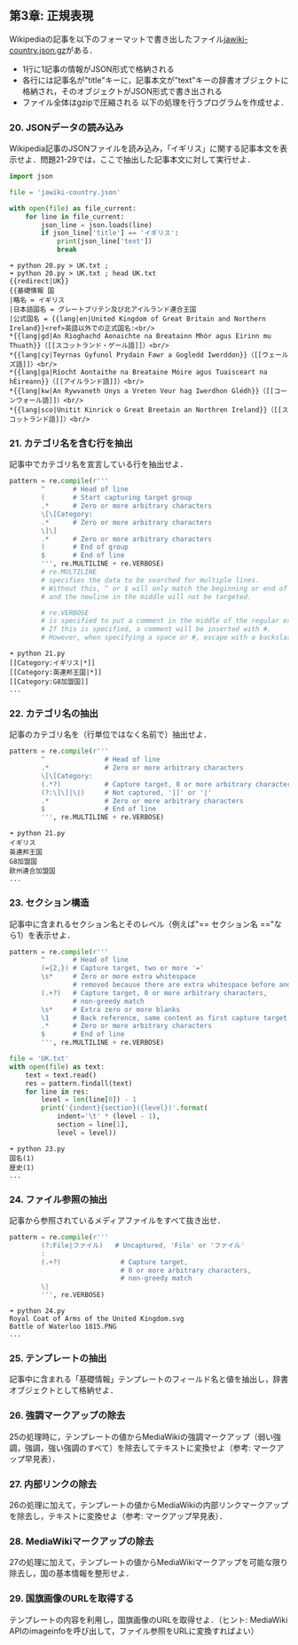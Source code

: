 ## 第3章: 正規表現
Wikipediaの記事を以下のフォーマットで書き出したファイル[jawiki-country.json.gz](http://www.cl.ecei.tohoku.ac.jp/nlp100/data/jawiki-country.json.gz)がある．
- 1行に1記事の情報がJSON形式で格納される
- 各行には記事名が"title"キーに，記事本文が"text"キーの辞書オブジェクトに格納され，そのオブジェクトがJSON形式で書き出される
- ファイル全体はgzipで圧縮される
以下の処理を行うプログラムを作成せよ．

### 20. JSONデータの読み込み
Wikipedia記事のJSONファイルを読み込み，「イギリス」に関する記事本文を表示せよ．問題21-29では，ここで抽出した記事本文に対して実行せよ．
```Python
import json

file = 'jawiki-country.json'

with open(file) as file_current:
    for line in file_current:
        json_line = json.loads(line)
        if json_line['title'] == 'イギリス':
            print(json_line['text'])
            break
```
```Shell
➜ python 20.py > UK.txt ;
➜ python 20.py > UK.txt ; head UK.txt
{{redirect|UK}}
{{基礎情報 国
|略名 = イギリス
|日本語国名 = グレートブリテン及び北アイルランド連合王国
|公式国名 = {{lang|en|United Kingdom of Great Britain and Northern Ireland}}<ref>英語以外での正式国名:<br/>
*{{lang|gd|An Rìoghachd Aonaichte na Breatainn Mhòr agus Eirinn mu Thuath}}（[[スコットランド・ゲール語]]）<br/>
*{{lang|cy|Teyrnas Gyfunol Prydain Fawr a Gogledd Iwerddon}}（[[ウェールズ語]]）<br/>
*{{lang|ga|Ríocht Aontaithe na Breataine Móire agus Tuaisceart na hÉireann}}（[[アイルランド語]]）<br/>
*{{lang|kw|An Rywvaneth Unys a Vreten Veur hag Iwerdhon Glédh}}（[[コーンウォール語]]）<br/>
*{{lang|sco|Unitit Kinrick o Great Breetain an Northren Ireland}}（[[スコットランド語]]）<br/>
```

### 21. カテゴリ名を含む行を抽出
記事中でカテゴリ名を宣言している行を抽出せよ．
```Python
pattern = re.compile(r'''
        ^       # Head of line
        (       # Start capturing target group
        .*      # Zero or more arbitrary characters
        \[\[Category:
        .*      # Zero or more arbitrary characters
        \]\]
        .*      # Zero or more arbitrary characters
        )       # End of group
        $       # End of line
        ''', re.MULTILINE + re.VERBOSE)
        # re.MULTILINE
        # specifies the data to be searched for multiple lines.
        # Without this, ^ or $ will only match the beginning or end of the search target,
        # and the newline in the middle will not be targeted.

        # re.VERBOSE
        # is specified to put a comment in the middle of the regular expression.
        # If this is specified, a comment will be inserted with #.
        # However, when specifying a space or #, escape with a backslash is required.
```
```Shell
➜ python 21.py
[[Category:イギリス|*]]
[[Category:英連邦王国|*]]
[[Category:G8加盟国]]
...
```

### 22. カテゴリ名の抽出
記事のカテゴリ名を（行単位ではなく名前で）抽出せよ．
```Python
pattern = re.compile(r'''
        ^               # Head of line
        .*              # Zero or more arbitrary characters
        \[\[Category:
        (.*?)           # Capture target, 0 or more arbitrary characters, non-greedy match
        (?:\]\]|\|)     # Not captured, ']]' or '|'
        .*              # Zero or more arbitrary characters
        $               # End of line
        ''', re.MULTILINE + re.VERBOSE)
```
```Shell
➜ python 21.py
イギリス
英連邦王国
G8加盟国
欧州連合加盟国
...
```

### 23. セクション構造
記事中に含まれるセクション名とそのレベル（例えば"== セクション名 =="なら1）を表示せよ．
```Python
pattern = re.compile(r'''
        ^       # Head of line
        (={2,}) # Capture target, two or more '='
        \s*     # Zero or more extra whitespace
                # removed because there are extra whitespace before and after 'philosophy' and 'marriage'
        (.+?)   # Capture target, 0 or more arbitrary characters,
                # non-greedy match
        \s*     # Extra zero or more blanks
        \1      # Back reference, same content as first capture target
        .*      # Zero or more arbitrary characters
        $       # End of line
        ''', re.MULTILINE + re.VERBOSE)

file = 'UK.txt'
with open(file) as text:
    text = text.read()
    res = pattern.findall(text)
    for line in res:
        level = len(line[0]) - 1
        print('{indent}{section}({level})'.format(
            indent='\t' * (level - 1),
            section = line[1],
            level = level))
```
```Shell
➜ python 23.py
国名(1)
歴史(1)
...
```
### 24. ファイル参照の抽出
記事から参照されているメディアファイルをすべて抜き出せ．
```Python
pattern = re.compile(r'''
        (?:File|ファイル)   # Uncaptured, 'File' or 'ファイル'
        :
        (.+?)               # Capture target,
                            # 0 or more arbitrary characters,
                            # non-greedy match
        \|
        ''', re.VERBOSE)
```
```Shell
➜ python 24.py
Royal Coat of Arms of the United Kingdom.svg
Battle of Waterloo 1815.PNG
...
```
### 25. テンプレートの抽出
記事中に含まれる「基礎情報」テンプレートのフィールド名と値を抽出し，辞書オブジェクトとして格納せよ．

### 26. 強調マークアップの除去
25の処理時に，テンプレートの値からMediaWikiの強調マークアップ（弱い強調，強調，強い強調のすべて）を除去してテキストに変換せよ（参考: マークアップ早見表）．

### 27. 内部リンクの除去
26の処理に加えて，テンプレートの値からMediaWikiの内部リンクマークアップを除去し，テキストに変換せよ（参考: マークアップ早見表）．

### 28. MediaWikiマークアップの除去
27の処理に加えて，テンプレートの値からMediaWikiマークアップを可能な限り除去し，国の基本情報を整形せよ．

### 29. 国旗画像のURLを取得する
テンプレートの内容を利用し，国旗画像のURLを取得せよ．（ヒント: MediaWiki APIのimageinfoを呼び出して，ファイル参照をURLに変換すればよい）

